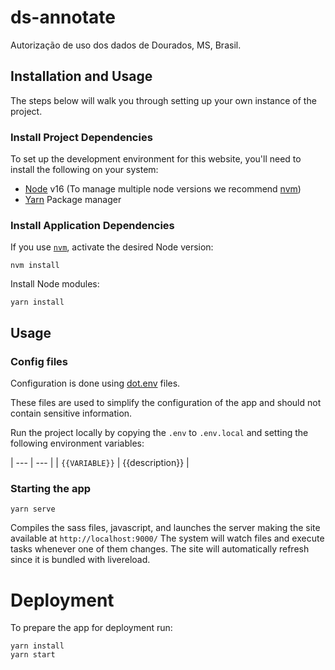# ds-annotate

Autorização de uso dos dados de Dourados, MS, Brasil.

## Installation and Usage
The steps below will walk you through setting up your own instance of the project.

### Install Project Dependencies
To set up the development environment for this website, you'll need to install the following on your system:

- [Node](http://nodejs.org/) v16 (To manage multiple node versions we recommend [nvm](https://github.com/creationix/nvm))
- [Yarn](https://yarnpkg.com/) Package manager

### Install Application Dependencies

If you use [`nvm`](https://github.com/creationix/nvm), activate the desired Node version:

```
nvm install
```

Install Node modules:

```
yarn install
```

## Usage

### Config files
Configuration is done using [dot.env](https://parceljs.org/features/node-emulation/#.env-files) files.

These files are used to simplify the configuration of the app and should not contain sensitive information.

Run the project locally by copying the `.env` to `.env.local` and setting the following environment variables:


| --- | --- |
| `{{VARIABLE}}` | {{description}} |

### Starting the app

```
yarn serve
```
Compiles the sass files, javascript, and launches the server making the site available at `http://localhost:9000/`
The system will watch files and execute tasks whenever one of them changes.
The site will automatically refresh since it is bundled with livereload.

# Deployment
To prepare the app for deployment run:

```
yarn install
yarn start
```
